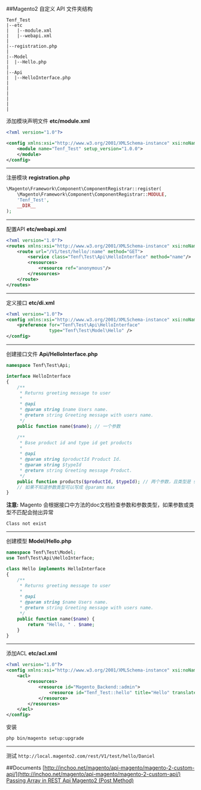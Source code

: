 ##Magento2 自定义 API
文件夹结构
```text
Tenf_Test
|--etc
|   |--module.xml
|   |--webapi.xml
|
|--registration.php
|
|--Model
|  |--Hello.php
|
|--Api
|  |--HelloInterface.php
|
|
|
|
|
|
```

添加模块声明文件 **etc/module.xml**

```xml
<?xml version="1.0"?>

<config xmlns:xsi="http://www.w3.org/2001/XMLSchema-instance" xsi:noNamespaceSchemaLocation="urn:magento:framework:Module/etc/module.xsd">
    <module name="Tenf_Test" setup_version="1.0.0">
    </module>
</config>
```
- - -

注册模块 **registration.php**
```php
\Magento\Framework\Component\ComponentRegistrar::register(
    \Magento\Framework\Component\ComponentRegistrar::MODULE,
    'Tenf_Test',
    __DIR__
);
```
- - -
配置API **etc/webapi.xml**
```xml
<?xml version="1.0"?>
<routes xmlns:xsi="http://www.w3.org/2001/XMLSchema-instance" xsi:noNamespaceSchemaLocation="urn:magento:module:Magento_Webapi:etc/webapi.xsd">
    <route url="/V1/test/hello/:name" method="GET">
        <service class="Tenf\Test\Api\HelloInterface" method="name"/>
        <resources>
            <resource ref="anonymous"/>
        </resources>
    </route>
</routes>
```
- - -
定义接口 **etc/di.xml**
```xml
<?xml version="1.0"?>
<config xmlns:xsi="http://www.w3.org/2001/XMLSchema-instance" xsi:noNamespaceSchemaLocation="urn:magento:framework:ObjectManager/etc/config.xsd">
    <preference for="Tenf\Test\Api\HelloInterface"
                type="Tenf\Test\Model\Hello" />
</config>
```
- - -
创建接口文件 **Api/HelloInterface.php**
```php
namespace Tenf\Test\Api;

interface HelloInterface
{
    /**
     * Returns greeting message to user
     *
     * @api
     * @param string $name Users name.
     * @return string Greeting message with users name.
     */
    public function name($name); // 一个参数

    /**
     * Base product id and type id get products
     *
     * @api
     * @param string $productId Product Id.
     * @param string $typeId
     * @return string Greeting message Product.
     */
    public function products($productId, $typeId); // 两个参数，且类型是 string
    // 如果不知道参数类型可以写成 @params max
}
```
**注意:**
Magento 会根据接口中方法的doc文档检查参数和参数类型，如果参数或类型不匹配会抛出异常
```log
Class not exist
```


- - -
创建模型 **Model/Hello.php**
```php
namespace Tenf\Test\Model;
use Tenf\Test\Api\HelloInterface;

class Hello implements HelloInterface
{
    /**
     * Returns greeting message to user
     *
     * @api
     * @param string $name Users name.
     * @return string Greeting message with users name.
     */
    public function name($name) {
        return "Hello, " . $name;
    }
}
```

- - -
添加ACL **etc/acl.xml**
```xml
<?xml version="1.0"?>
<config xmlns:xsi="http://www.w3.org/2001/XMLSchema-instance" xsi:noNamespaceSchemaLocation="urn:magento:framework:Acl/etc/acl.xsd">
    <acl>
        <resources>
            <resource id="Magento_Backend::admin">
                <resource id="Tenf_Test::hello" title="Hello" translate="title" sortOrder="110" />
            </resource>
        </resources>
    </acl>
</config>
```

安装
```shell
php bin/magento setup:upgrade
```
- - -
测试
`http://local.magento2.com/rest/V1/test/hello/Daniel`


##Documents
[http://inchoo.net/magento/api-magento/magento-2-custom-api/](http://inchoo.net/magento/api-magento/magento-2-custom-api/)
[Passing Array in REST Api Magento2 (Post Method)](http://devdocs.magento.com/guides/v2.1/extension-dev-guide/service-contracts/service-to-web-service.html)